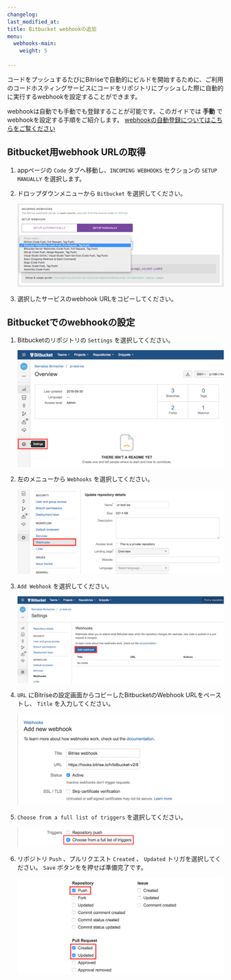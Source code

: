 ```yaml
---
changelog: 
last_modified_at: 
title: Bitbucket webhookの追加
menu:
  webhooks-main:
    weight: 5

---
```

コードをプッシュするたびにBitriseで自動的にビルドを開始するために、ご利用のコードホスティングサービスにコードをリポジトリにプッシュした際に自動的に実行するwebhookを設定することができます。

webhookは自動でも手動でも登録することが可能です。このガイドでは __手動__ でwebhookを設定する手順をご紹介します。 [webhookの自動登録についてはこちらをご覧ください](/webhooks/#setting-up-incoming-webhooks-automatically)

## Bitbucket用webhook URLの取得

1. appページの `Code` タブへ移動し、`INCOMING WEBHOOKS` セクションの `SETUP MANUALLY` を選択します。

1. ドロップダウンメニューから `Bitbucket` を選択してください。

    ![Screenshot](/img/webhooks_bitbucket.png)

1. 選択したサービスのwebhook URLをコピーしてください。


## Bitbucketでのwebhookの設定

1. Bitbucketのリポジトリの `Settings` を選択してください。

    ![Screenshot](/img/webhooks/bitbucket_settings.png)

1. 左のメニューから `Webhooks` を選択してください。

    ![Screenshot](/img/webhooks/bitbucket_settings_webhooks.png)

1. `Add Webhook` を選択してください。

    ![Screenshot](/img/webhooks/bitbucket_add_webhooks.png)

1. `URL` にBitriseの設定画面からコピーしたBitbucketのWebhook URLをペーストし、 `Title` を入力してください。

    ![Screenshot](/img/webhooks/bitbucket_webhook_info.png)

1. `Choose from a full list of triggers` を選択してください。

    ![Screenshot](/img/webhooks/bitbucket_webhook_trigger.png)

1. リポジトリ `Push` 、プルリクエスト `Created` 、 `Updated` トリガを選択してください。 `Save` ボタンをを押せば準備完了です。

    ![Screenshot](/img/webhooks/bitbucket_webhook_push_and_pr.png)